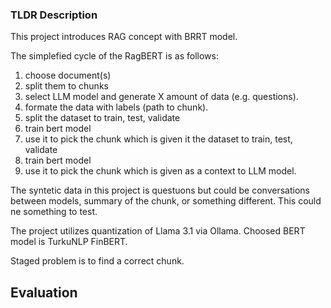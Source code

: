 ### TLDR Description

This project introduces RAG concept with BRRT model.

The simplefied cycle of the RagBERT is as follows:

1. choose document(s)
2. split them to chunks
3. select LLM model and generate X amount of data (e.g. questions).
4. formate the data with labels (path to chunk).
5. split the dataset to train, test, validate
6. train bert model
7. use it to pick the chunk which is given it the dataset to train, test, validate
6. train bert model
7. use it to pick the chunk which is given as a context to LLM model.


The syntetic data in this project is questuons but could be conversations between models, summary of the chunk, or something different. This could ne something to test.

The project utilizes quantization of Llama 3.1 via Ollama. Choosed BERT model is TurkuNLP FinBERT. 

Staged problem is to find a correct chunk.

## Evaluation
